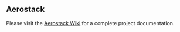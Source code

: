 ## Aerostack

Please visit the [Aerostack Wiki](https://github.com/aerostack/install/wiki) for a complete project documentation.

